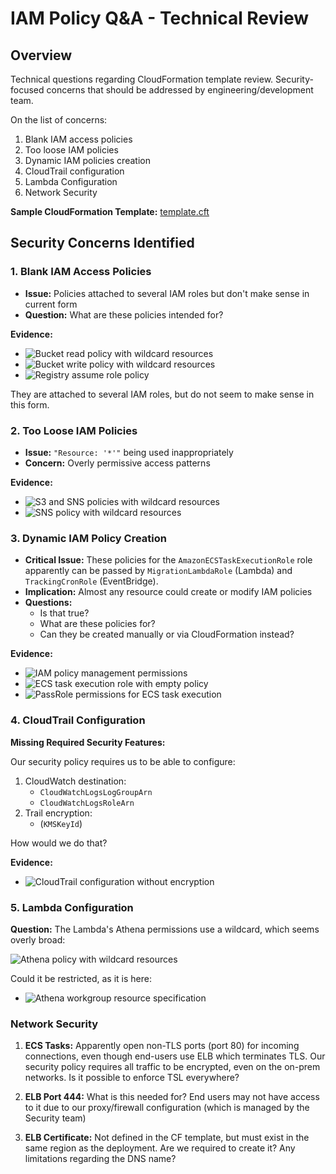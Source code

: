 # IAM Policy Q&A - Technical Review

## Overview

Technical questions regarding CloudFormation template review. Security-focused concerns that should be addressed by engineering/development team.

On the list of concerns:

1. Blank IAM access policies
2. Too loose IAM policies
3. Dynamic IAM policies creation
4. CloudTrail configuration
5. Lambda Configuration
6. Network Security

**Sample CloudFormation Template:** [template.cft](./template.cft)

## Security Concerns Identified

### 1. Blank IAM Access Policies

- **Issue:** Policies attached to several IAM roles but don't make sense in current form
- **Question:** What are these policies intended for?

**Evidence:**

- ![Bucket read policy with wildcard resources](./1-bucket-read-policy-wildcard.png)
- ![Bucket write policy with wildcard resources](./1-bucket-write-policy-wildcard.png)
- ![Registry assume role policy](./1-registry-assume-role-policy.png)

They are attached to several IAM roles, but do not seem to make sense in this form.

### 2. Too Loose IAM Policies

- **Issue:** `"Resource: '*'"` being used inappropriately
- **Concern:** Overly permissive access patterns

**Evidence:**

- ![S3 and SNS policies with wildcard resources](./2-s3-sns-policies-wildcard.png)
- ![SNS policy with wildcard resources](./2-sns-policy-wildcard.png)

### 3. Dynamic IAM Policy Creation

- **Critical Issue:** These policies for the `AmazonECSTaskExecutionRole` role apparently can be passed by `MigrationLambdaRole` (Lambda) and `TrackingCronRole` (EventBridge).
- **Implication:** Almost any resource could create or modify IAM policies
- **Questions:**
  - Is that true?
  - What are these policies for?
  - Can they be created manually or via CloudFormation instead?

**Evidence:**

- ![IAM policy management permissions](./3-iam-policy-management-permissions.png)
- ![ECS task execution role with empty policy](./3a-ecs-task-execution-role-empty-policy.png)
- ![PassRole permissions for ECS task execution](./3b-passrole-ecs-task-execution.png)

### 4. CloudTrail Configuration

**Missing Required Security Features:**

Our security policy requires us to be able to configure:

1. CloudWatch destination:
   - `CloudWatchLogsLogGroupArn`
   - `CloudWatchLogsRoleArn`
2. Trail encryption:
   - (`KMSKeyId`)

How would we do that?

**Evidence:**

- ![CloudTrail configuration without encryption](./4-cloudtrail-config-no-encryption.png)

### 5. Lambda Configuration

**Question:** The Lambda's Athena permissions use a wildcard, which seems overly broad:

![Athena policy with wildcard resources](./5-athena-policy-wildcard-resources.png)

Could it be restricted, as it is here:

- ![Athena workgroup resource specification](./5a-athena-workgroup-resource.png)

### Network Security

1. **ECS Tasks:** Apparently open non-TLS ports (port 80) for incoming connections, even though end-users use ELB which terminates TLS. Our security policy requires all traffic to be encrypted, even on the on-prem networks. Is it possible to enforce TSL everywhere?

2. **ELB Port 444:** What is this needed for? End users may not have access to it due to our proxy/firewall configuration (which is managed by the Security team)

3. **ELB Certificate:** Not defined in the CF template, but must exist in the same region as the deployment. Are we required to create it? Any limitations regarding the DNS name?
